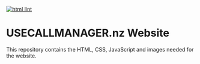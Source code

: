 [![html lint](https://github.com/usecallmanagernz/usecallmanagernz.github.io/actions/workflows/tidy.yml/badge.svg?branch=master)](https://github.com/usecallmanagernz/usecallmanagernz.github.io/actions/workflows/tidy.yml)

# USECALLMANAGER.nz Website

This repository contains the HTML, CSS, JavaScript and images needed for the
website.

